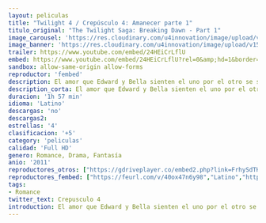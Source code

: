 ```yaml
---
layout: peliculas
title: "Twilight 4 / Crepúsculo 4: Amanecer parte 1"
titulo_original: "The Twilight Saga: Breaking Dawn - Part 1"
image_carousel: 'https://res.cloudinary.com/u4innovation/image/upload/v1565064910/crespusculo4-min_hsm1lg.jpg'
image_banner: 'https://res.cloudinary.com/u4innovation/image/upload/v1565064914/crepusculo-1-min_outol1.jpg'
trailer: https://www.youtube.com/embed/24HEiCrLflU
embed: https://www.youtube.com/embed/24HEiCrLflU?rel=0&amp;hd=1&border=0&wmode=opaque&enablejsapi=1&modestbranding=1&controls=1&showinfo=1
sandbox: allow-same-origin allow-forms
reproductor: 'fembed'
description: El amor que Edward y Bella sienten el uno por el otro se sella con la celebración de una gran ceremonia organizada por Alice. Durante la luna de miel, los recién casados tienen relaciones sexuales y Bella queda embarazada. El rápido crecimiento del feto, mitad humano mitad vampiro, afecta gravemente a su salud, llevándola al borde de la muerte...
description_corta: El amor que Edward y Bella sienten el uno por el otro se sella con la celebración de una gran ceremonia organizada por Alice. Durante la luna de miel, los recién casados tienen relaciones sexuales y Bella queda embarazada. El rápido crecimiento del feto, mitad humano...
duracion: '1h 57 min'
idioma: 'Latino'
descargas: 'no'
descargas2:
estrellas: '4'
clasificacion: '+5'
category: 'peliculas'
calidad: 'Full HD'
genero: Romance, Drama, Fantasía
anio: '2011'
reproductores_otros: ["https://gdriveplayer.co/embed2.php?link=FrhySdTHuKJHdc8GanlPsQMq44qzSQzvE2qvNv%252FHEoRdv3xcJIABJ4W8tz7YKl3FM%252Bzkf%252Bld%252Bp3LqisTm4PtpClpoh5joSpo5o8rAzF8bE9HHENtrC71qS3IITnDxu8hyWNJXITOWTJnd11ZUUA4J4OvSc7W3VHi8w0N0gC8VGf3VA8nahpaveQcBDPsjkcutAeemzZ3suWrhoPUmH%252Fnj56PxZdnPe2pdhNxpWRobmoT2flZMD4hXP2T%252F5FqZSS68%253D","Latino","https://www.zembed.to/public/dist/asteroid.html?id=b917e118d951f39a7b28fca220b99a58&title=The%20Twilight%20Saga:%20Breaking%20Dawn%20-%20Part%201","Latino","https://granpelis.tv/jwplayer/?source=https%3A%2F%2Fcontent-na.drive.amazonaws.com%2Fcdproxy%2Fshare%2FEGHrsoDUlHkzroa6EiKJ3MFD9Qgvcghp2bgYG550miG%2Fnodes%2F_VSGB9ZhSgm43oV8KHQKIw%3Fnonce%3DRipBd5fgcdFkMe7iqeJb7jf_aVHC9UZV8HiWGTGiAezBFNq8JmaiEY98HEOrZony&id=441&type=mp4","Latino","https://granpelis.tv/jwplayer/?source=https%253A%252F%252Fstorage.googleapis.com%252Fsage-extension-246501.appspot.com%252FRaiz%252FThe.twilight.saga.breaking.dawn.part.1.2011.1080p-dual-lat.mp4&id=441&type=mp4","Latino"]
reproductores_fembed: ["https://feurl.com/v/40ox47n6y98","Latino","https://sypl.xyz/v/2wvmrn4zl96","Latino","https://feurl.com/v/8gvd055dp9y","Latino"]
tags:
- Romance
twitter_text: Crepusculo 4
introduction: El amor que Edward y Bella sienten el uno por el otro se sella con la celebración de una gran ceremonia organizada por Alice. Durante la luna de miel, los recién casados tienen relaciones sexuales y Bella queda embarazada. El rápido crecimiento del feto, mitad humano...
---
```



 







